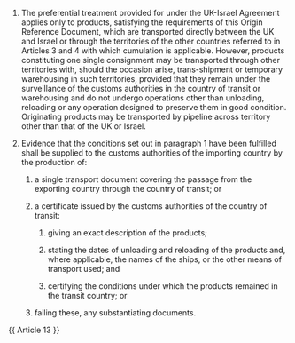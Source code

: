 1. The preferential treatment provided for under the UK-Israel Agreement applies only to products, satisfying the requirements of this Origin Reference Document, which are transported directly between the UK and Israel or through the territories of the other countries referred to in Articles 3 and 4 with which cumulation is applicable. However, products constituting one single consignment may be transported through other territories with, should the occasion arise, trans-shipment or temporary warehousing in such territories, provided that they remain under the surveillance of the customs authorities in the country of transit or warehousing and do not undergo operations other than unloading, reloading or any operation designed to preserve them in good condition.
Originating products may be transported by pipeline across territory other than that of the UK or Israel.

2. Evidence that the conditions set out in paragraph 1 have been fulfilled shall be supplied to the customs authorities of the importing country by the production of:

    1. a single transport document covering the passage from the exporting country through the country of transit; or

    2. a certificate issued by the customs authorities of the country of transit:

       1. giving an exact description of the products;

       2. stating the dates of unloading and reloading of the products and, where applicable, the names of the ships, or the other means of transport used; and

       3. certifying the conditions under which the products remained in the transit country; or

    3. failing these, any substantiating documents.

{{ Article 13 }}
